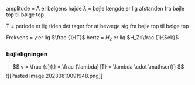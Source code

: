 amplitude = A er bølgens højde
$\lambda$ = bøjle længde er lig afstanden fra bøjle top til bølge top

T = periode er lig tiden det tager for at bevæge sig fra bøjle top til bølge top

Frekvens = $\mathscr{f}$ er lig $\frac {1}{T}$
hertz = $H_Z$ er lig $H_Z=\frac {1}{Sek}$ 

### bøjleligningen
$$
v = \frac {s}{t} = \frac {\lambda}{T} = \lambda \cdot \mathscr{f}
$$
![[Pasted image 20230810091948.png]]

